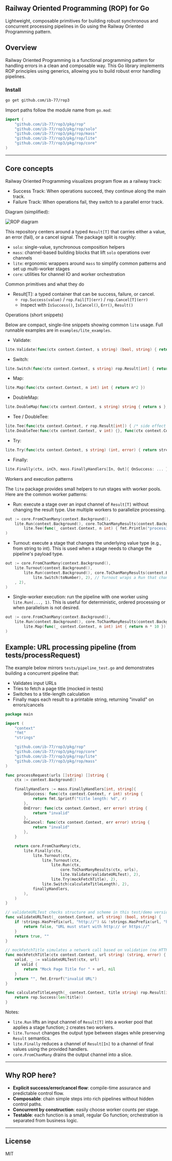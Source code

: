 ## Railway Oriented Programming (ROP) for Go

Lightweight, composable primitives for building robust synchronous and concurrent processing pipelines in Go using the Railway Oriented Programming pattern.

## Overview

Railway Oriented Programming is a functional programming pattern for handling errors in a clean and composable way. This Go library implements ROP principles using generics, allowing you to build robust error handling pipelines.

### Install

```bash
go get github.com/ib-77/rop3
```

Import paths follow the module name from `go.mod`:

```go
import (
    "github.com/ib-77/rop3/pkg/rop"
    "github.com/ib-77/rop3/pkg/rop/solo"
    "github.com/ib-77/rop3/pkg/rop/mass"
    "github.com/ib-77/rop3/pkg/rop/lite"
    "github.com/ib-77/rop3/pkg/rop/core"
)
```

---

## Core concepts

Railway Oriented Programming visualizes program flow as a railway track:

- Success Track: When operations succeed, they continue along the main track.
- Failure Track: When operations fail, they switch to a parallel error track.

Diagram (simplified):

![ROP diagram](assets/diagram.svg)

This repository centers around a typed `Result[T]` that carries either a value, an error (fail), or a cancel signal. The package split is roughly:

- `solo`: single-value, synchronous composition helpers
- `mass`: channel-based building blocks that lift `solo` operations over channels
- `lite`: ergonomic wrappers around `mass` to simplify common patterns and set up multi-worker stages
- `core`: utilities for channel IO and worker orchestration

Common primitives and what they do

- Result[T]: a typed container that can be success, failure, or cancel.
  - `rop.Success(value)` / `rop.Fail[T](err)` / `rop.Cancel[T](err)`
  - Inspect with `IsSuccess()`, `IsCancel()`, `Err()`, `Result()`

Operations (short snippets)

Below are compact, single-line snippets showing common `lite` usage. Full runnable examples are in `examples/lite_examples`.

- Validate:

```go
lite.Validate(func(ctx context.Context, s string) (bool, string) { return s!="", "empty" })
```

- Switch:

```go
lite.Switch(func(ctx context.Context, s string) rop.Result[int] { return rop.Success(1) })
```

- Map:

```go
lite.Map(func(ctx context.Context, n int) int { return n*2 })
```

- DoubleMap:

```go
lite.DoubleMap(func(ctx context.Context, s string) string { return s }, func(ctx context.Context, err error) string { return "err" }, func(ctx context.Context, err error) string { return "cancel" })
```

- Tee / DoubleTee:

```go
lite.Tee(func(ctx context.Context, r rop.Result[int]) { /* side effect */ })
lite.DoubleTee(func(ctx context.Context, v int) {}, func(ctx context.Context, err error) {}, func(ctx context.Context, err error) {})
```

- Try:

```go
lite.Try(func(ctx context.Context, s string) (int, error) { return strconv.Atoi(s) })
```

- Finally:

```go
lite.Finally(ctx, inCh, mass.FinallyHandlers[In, Out]{ OnSuccess: ... })
```

Workers and execution patterns

The `lite` package provides small helpers to run stages with worker pools. Here are the common worker patterns:

- Run: execute a stage over an input channel of `Result[T]` without changing the result type. Use multiple workers to parallelize processing.

```go
out := core.FromChanMany(context.Background(),
    lite.Run(context.Background(), core.ToChanManyResults(context.Background(), []int{1,2,3}),
        lite.Tee(func(_ context.Context, n int) { fmt.Println("processing", n) }), 3), // 3 workers
)
```

- Turnout: execute a stage that changes the underlying value type (e.g., from string to int). This is used when a stage needs to change the pipeline's payload type.

```go
out := core.FromChanMany(context.Background(),
    lite.Turnout(context.Background(),
        lite.Run(context.Background(), core.ToChanManyResults(context.Background(), []string{"1","2"}),
            lite.Switch(toNumber), 2), // Turnout wraps a Run that changes type
    , 2),
)
```

- Single-worker execution: run the pipeline with one worker using `lite.Run(..., 1)`. This is useful for deterministic, ordered processing or when parallelism is not desired.

```go
out := core.FromChanMany(context.Background(),
    lite.Run(context.Background(), core.ToChanManyResults(context.Background(), []int{1,2,3}),
        lite.Map(func(_ context.Context, n int) int { return n * 10 }), 1), // one worker
)
```



## Example: URL processing pipeline (from tests/processRequest)

The example below mirrors `tests/pipeline_test.go` and demonstrates building a concurrent pipeline that:
- Validates input URLs
- Tries to fetch a page title (mocked in tests)
- Switches to a title-length calculation
- Finally maps each result to a printable string, returning "invalid" on errors/cancels

```go
package main

import (
    "context"
    "fmt"
    "strings"

    "github.com/ib-77/rop3/pkg/rop"
    "github.com/ib-77/rop3/pkg/rop/core"
    "github.com/ib-77/rop3/pkg/rop/lite"
    "github.com/ib-77/rop3/pkg/rop/mass"
)

func processRequest(urls []string) []string {
    ctx := context.Background()

    finallyHandlers := mass.FinallyHandlers[int, string]{
        OnSuccess: func(ctx context.Context, r int) string {
            return fmt.Sprintf("title length: %d", r)
        },
        OnError: func(ctx context.Context, err error) string {
            return "invalid"
        },
        OnCancel: func(ctx context.Context, err error) string {
            return "invalid"
        },
    }

    return core.FromChanMany(ctx,
        lite.Finally(ctx,
            lite.Turnout(ctx,
                lite.Turnout(ctx,
                    lite.Run(ctx,
                        core.ToChanManyResults(ctx, urls),
                        lite.Validate(validateURLTest), 2),
                    lite.Try(mockFetchTitle), 2),
                lite.Switch(calculateTitleLength), 2),
            finallyHandlers,
        ),
    )
}

// validateURLTest checks structure and scheme in this test/demo version
func validateURLTest(_ context.Context, url string) (bool, string) {
    if !strings.HasPrefix(url, "http://") && !strings.HasPrefix(url, "https://") {
        return false, "URL must start with http:// or https://"
    }
    return true, ""
}

// mockFetchTitle simulates a network call based on validation (no HTTP made here)
func mockFetchTitle(ctx context.Context, url string) (string, error) {
    valid, _ := validateURLTest(ctx, url)
    if valid {
        return "Mock Page Title for " + url, nil
    }
    return "", fmt.Errorf("invalid URL")
}

func calculateTitleLength(_ context.Context, title string) rop.Result[int] {
    return rop.Success(len(title))
}
```

Notes:
- `lite.Run` lifts an input channel of `Result[T]` into a worker pool that applies a stage function; `2` creates two workers.
- `lite.Turnout` changes the output type between stages while preserving `Result` semantics.
- `lite.Finally` reduces a channel of `Result[In]` to a channel of final values using the provided handlers.
- `core.FromChanMany` drains the output channel into a slice.

---

## Why ROP here?

- **Explicit success/error/cancel flow**: compile-time assurance and predictable control flow.
- **Composable**: chain simple steps into rich pipelines without hidden control paths.
- **Concurrent by construction**: easily choose worker counts per stage.
- **Testable**: each function is a small, regular Go function; orchestration is separated from business logic.

---


## License

MIT


